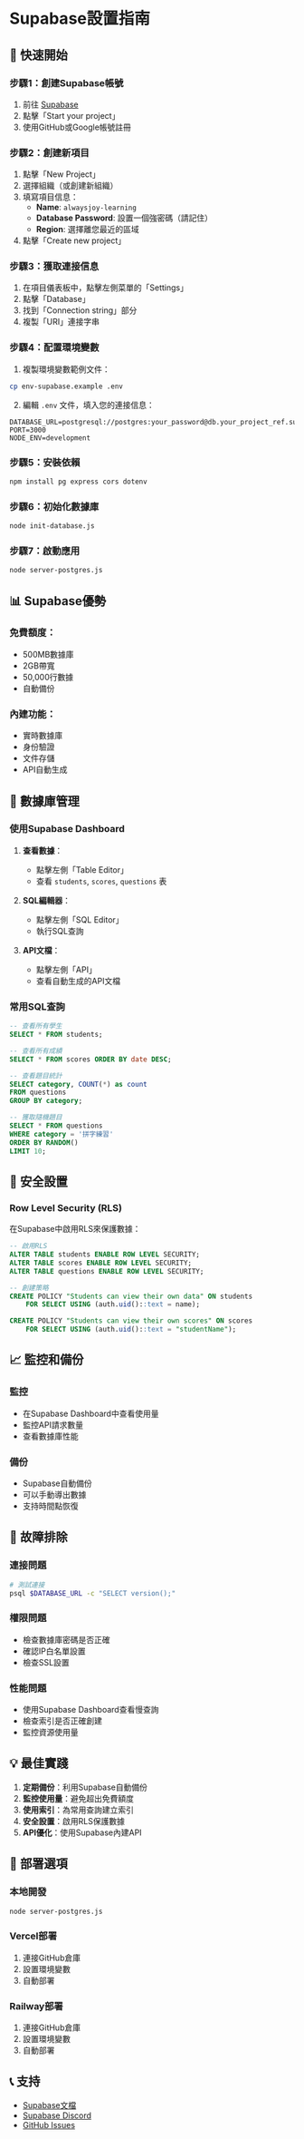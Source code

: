 # Supabase設置指南

## 🚀 快速開始

### **步驟1：創建Supabase帳號**

1. 前往 [Supabase](https://supabase.com)
2. 點擊「Start your project」
3. 使用GitHub或Google帳號註冊

### **步驟2：創建新項目**

1. 點擊「New Project」
2. 選擇組織（或創建新組織）
3. 填寫項目信息：
   - **Name**: `alwaysjoy-learning`
   - **Database Password**: 設置一個強密碼（請記住）
   - **Region**: 選擇離您最近的區域
4. 點擊「Create new project」

### **步驟3：獲取連接信息**

1. 在項目儀表板中，點擊左側菜單的「Settings」
2. 點擊「Database」
3. 找到「Connection string」部分
4. 複製「URI」連接字串

### **步驟4：配置環境變數**

1. 複製環境變數範例文件：
```bash
cp env-supabase.example .env
```

2. 編輯 `.env` 文件，填入您的連接信息：
```env
DATABASE_URL=postgresql://postgres:your_password@db.your_project_ref.supabase.co:5432/postgres
PORT=3000
NODE_ENV=development
```

### **步驟5：安裝依賴**

```bash
npm install pg express cors dotenv
```

### **步驟6：初始化數據庫**

```bash
node init-database.js
```

### **步驟7：啟動應用**

```bash
node server-postgres.js
```

## 📊 Supabase優勢

### **免費額度：**
- 500MB數據庫
- 2GB帶寬
- 50,000行數據
- 自動備份

### **內建功能：**
- 實時數據庫
- 身份驗證
- 文件存儲
- API自動生成

## 🔧 數據庫管理

### **使用Supabase Dashboard**

1. **查看數據**：
   - 點擊左側「Table Editor」
   - 查看 `students`, `scores`, `questions` 表

2. **SQL編輯器**：
   - 點擊左側「SQL Editor」
   - 執行SQL查詢

3. **API文檔**：
   - 點擊左側「API」
   - 查看自動生成的API文檔

### **常用SQL查詢**

```sql
-- 查看所有學生
SELECT * FROM students;

-- 查看所有成績
SELECT * FROM scores ORDER BY date DESC;

-- 查看題目統計
SELECT category, COUNT(*) as count 
FROM questions 
GROUP BY category;

-- 獲取隨機題目
SELECT * FROM questions 
WHERE category = '拼字練習' 
ORDER BY RANDOM() 
LIMIT 10;
```

## 🔐 安全設置

### **Row Level Security (RLS)**

在Supabase中啟用RLS來保護數據：

```sql
-- 啟用RLS
ALTER TABLE students ENABLE ROW LEVEL SECURITY;
ALTER TABLE scores ENABLE ROW LEVEL SECURITY;
ALTER TABLE questions ENABLE ROW LEVEL SECURITY;

-- 創建策略
CREATE POLICY "Students can view their own data" ON students
    FOR SELECT USING (auth.uid()::text = name);

CREATE POLICY "Students can view their own scores" ON scores
    FOR SELECT USING (auth.uid()::text = "studentName");
```

## 📈 監控和備份

### **監控**
- 在Supabase Dashboard中查看使用量
- 監控API請求數量
- 查看數據庫性能

### **備份**
- Supabase自動備份
- 可以手動導出數據
- 支持時間點恢復

## 🔧 故障排除

### **連接問題**
```bash
# 測試連接
psql $DATABASE_URL -c "SELECT version();"
```

### **權限問題**
- 檢查數據庫密碼是否正確
- 確認IP白名單設置
- 檢查SSL設置

### **性能問題**
- 使用Supabase Dashboard查看慢查詢
- 檢查索引是否正確創建
- 監控資源使用量

## 💡 最佳實踐

1. **定期備份**：利用Supabase自動備份
2. **監控使用量**：避免超出免費額度
3. **使用索引**：為常用查詢建立索引
4. **安全設置**：啟用RLS保護數據
5. **API優化**：使用Supabase內建API

## 🚀 部署選項

### **本地開發**
```bash
node server-postgres.js
```

### **Vercel部署**
1. 連接GitHub倉庫
2. 設置環境變數
3. 自動部署

### **Railway部署**
1. 連接GitHub倉庫
2. 設置環境變數
3. 自動部署

## 📞 支持

- [Supabase文檔](https://supabase.com/docs)
- [Supabase Discord](https://discord.supabase.com)
- [GitHub Issues](https://github.com/supabase/supabase/issues)
